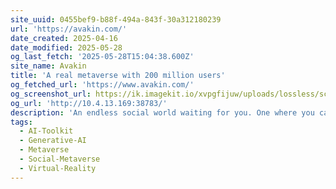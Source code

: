 ```yaml
---
site_uuid: 0455bef9-b88f-494a-843f-30a312180239
url: 'https://avakin.com/'
date_created: 2025-04-16
date_modified: 2025-05-28
og_last_fetch: '2025-05-28T15:04:38.600Z'
site_name: Avakin
title: 'A real metaverse with 200 million users'
og_fetched_url: 'https://www.avakin.com/'
og_screenshot_url: https://ik.imagekit.io/xvpgfijuw/uploads/lossless/screenshots/20230528_AvakinLife_og_screenshot_url.png?updatedAt=1748449948290
og_url: 'http://10.4.13.169:38783/'
description: 'An endless social world waiting for you. One where you can be anything and anyone – no judgements, no barriers, no limits.'
tags:
  - AI-Toolkit
  - Generative-AI
  - Metaverse
  - Social-Metaverse
  - Virtual-Reality
---
```


